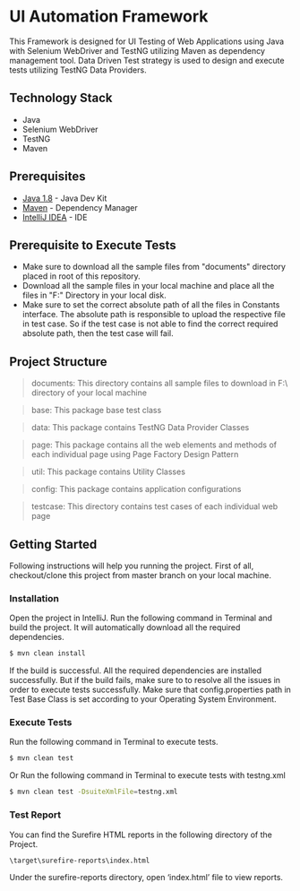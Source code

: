 # UI Automation Framework

This Framework is designed for UI Testing of Web Applications using Java with Selenium WebDriver and TestNG utilizing Maven as dependency management tool. Data Driven Test strategy is used to design and execute tests utilizing TestNG Data Providers.

## Technology Stack

- Java
- Selenium WebDriver
- TestNG
- Maven

## Prerequisites

* [Java 1.8](https://www.oracle.com/technetwork/java/javase/downloads/jdk8-downloads-2133151.html) - Java Dev Kit
* [Maven](https://maven.apache.org/download.cgi) - Dependency Manager
* [IntelliJ IDEA](https://www.jetbrains.com/idea/download) - IDE

## Prerequisite to Execute Tests

* Make sure to download all the sample files from "documents" directory placed in root of this repository. 
* Download all the sample files in your local machine and place all the files in "F:\" Directory in your local disk. 
* Make sure to set the correct absolute path of all the files in Constants interface. The absolute path is responsible to upload the respective file in test case. So if the test case is not able to find the correct required absolute path, then the test case will fail.

## Project Structure

>documents: This directory contains all sample files to download in F:\ directory of your local machine

>base: This package base test class

>data: This package contains TestNG Data Provider Classes

>page: This package contains all the web elements and methods of each individual page using Page Factory Design Pattern

>util: This package contains Utility Classes

>config: This package contains application configurations

>testcase: This directory contains test cases of each individual web page

## Getting Started

Following instructions will help you running the project. First of all, checkout/clone this project from master branch on your local machine.

### Installation

Open the project in IntelliJ. Run the following command in Terminal and build the project. It will automatically download all the required dependencies.

```sh
$ mvn clean install
```

If the build is successful. All the required dependencies are installed successfully. But if the build fails, make sure to to resolve all the issues in order to execute tests successfully. Make sure that config.properties path in Test Base Class is set according to your Operating System Environment.

### Execute Tests

Run the following command in Terminal to execute tests.

```sh
$ mvn clean test
```

Or Run the following command in Terminal to execute tests with testng.xml

```sh
$ mvn clean test -DsuiteXmlFile=testng.xml
```

### Test Report

You can find the Surefire HTML reports in the following directory of the Project.

```sh
\target\surefire-reports\index.html
```

Under the surefire-reports directory, open ‘index.html’ file to view reports.
